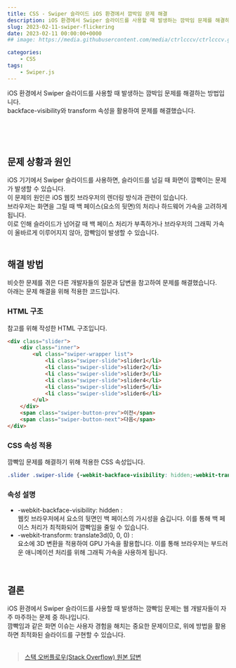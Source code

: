 ```yaml
---
title: CSS - Swiper 슬라이드 iOS 환경에서 깜박임 문제 해결
description: iOS 환경에서 Swiper 슬라이드를 사용할 때 발생하는 깜박임 문제를 해결하는 방법입니다.  
slug: 2023-02-11-swiper-flickering
date: 2023-02-11 00:00:00+0000
## image: https://media.githubusercontent.com/media/ctrlcccv/ctrlcccv.github.io/master/assets/img/post/swiper-multiple.webp

categories:
    - CSS
tags:
    - Swiper.js
---
```

iOS 환경에서 Swiper 슬라이드를 사용할 때 발생하는 깜박임 문제를 해결하는 방법입니다.  
backface-visibility와 transform 속성을 활용하여 문제를 해결했습니다.  


<br>

<ins class="adsbygoogle"
     style="display:block; text-align:center;"
     data-ad-layout="in-article"
     data-ad-format="fluid"
     data-ad-client="ca-pub-8535540836842352"
     data-ad-slot="2974559225"></ins>
<script>
     (adsbygoogle = window.adsbygoogle || []).push({});
</script>

<br>

## 문제 상황과 원인
iOS 기기에서 Swiper 슬라이드를 사용하면, 슬라이드를 넘길 때 화면이 깜빡이는 문제가 발생할 수 있습니다.  
이 문제의 원인은 iOS 웹킷 브라우저의 렌더링 방식과 관련이 있습니다.  
브라우저는 화면을 그릴 때 백 페이스(요소의 뒷면)의 처리나 하드웨어 가속을 고려하게 됩니다.   
이로 인해 슬라이드가 넘어갈 때 백 페이스 처리가 부족하거나 브라우저의 그래픽 가속이 올바르게 이루어지지 않아, 깜빡임이 발생할 수 있습니다.   
<br>

## 해결 방법
비슷한 문제를 겪은 다른 개발자들의 질문과 답변을 참고하여 문제를 해결했습니다.   
아래는 문제 해결을 위해 적용한 코드입니다.    

### HTML 구조

참고를 위해 작성한 HTML 구조입니다.  

```html
<div class="slider">
    <div class="inner">
        <ul class="swiper-wrapper list">
            <li class="swiper-slide">slider1</li>
            <li class="swiper-slide">slider2</li>
            <li class="swiper-slide">slider3</li>
            <li class="swiper-slide">slider4</li>
            <li class="swiper-slide">slider5</li>
            <li class="swiper-slide">slider6</li>
        </ul>
    </div>
    <span class="swiper-button-prev">이전</span>
    <span class="swiper-button-next">다음</span>
</div>
```

### CSS 속성 적용

깜빡임 문제를 해결하기 위해 적용한 CSS 속성입니다.

```css
.slider .swiper-slide {-webkit-backface-visibility: hidden;-webkit-transform: translate3d(0, 0, 0);}
```

### 속성 설명
* -webkit-backface-visibility: hidden :  
웹킷 브라우저에서 요소의 뒷면인 백 페이스의 가시성을 숨깁니다. 이를 통해 백 페이스 처리가 최적화되어 깜빡임을 줄일 수 있습니다.
* -webkit-transform: translate3d(0, 0, 0) :  
요소에 3D 변환을 적용하여 GPU 가속을 활용합니다. 이를 통해 브라우저는 부드러운 애니메이션 처리를 위해 그래픽 가속을 사용하게 됩니다.  
<br>

## 결론
iOS 환경에서 Swiper 슬라이드를 사용할 때 발생하는 깜빡임 문제는 웹 개발자들이 자주 마주하는 문제 중 하나입니다.  
깜빡임과 같은 화면 이슈는 사용자 경험을 해치는 중요한 문제이므로, 위에 방법을 활용하면 최적화된 슬라이드를 구현할 수 있습니다.  
<br>

> [스택 오버플로우(Stack Overflow) 원본 답변](https://stackoverflow.com/questions/68369533/slides-flickering-after-end-loop-in-swiper-slider)
